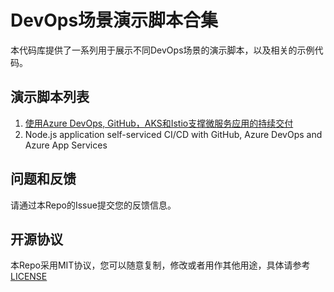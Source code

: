 # DevOps场景演示脚本合集

本代码库提供了一系列用于展示不同DevOps场景的演示脚本，以及相关的示例代码。

## 演示脚本列表

1. [使用Azure DevOps, GitHub，AKS和Istio支撑微服务应用的持续交付](./01-azuredevops-aks-istio/README.md)
2. Node.js application self-serviced CI/CD with GitHub, Azure DevOps and Azure App Services

## 问题和反馈

请通过本Repo的Issue提交您的反馈信息。

## 开源协议

本Repo采用MIT协议，您可以随意复制，修改或者用作其他用途，具体请参考 [LICENSE](./LICENSE)
